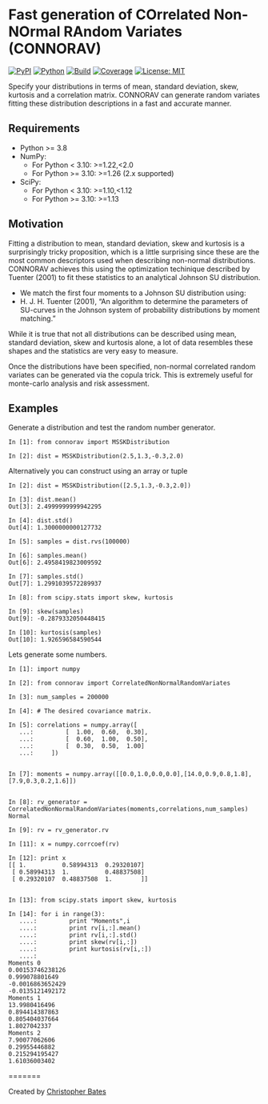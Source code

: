 # Fast generation of COrrelated Non-NOrmal RAndom Variates (CONNORAV)
[![PyPI](https://img.shields.io/pypi/v/connorav.svg)](https://pypi.org/project/connorav/)
[![Python](https://img.shields.io/pypi/pyversions/connorav.svg)](https://pypi.org/project/connorav/)
[![Build](https://github.com/chrsbats/connorav/actions/workflows/ci.yml/badge.svg)](https://github.com/chrsbats/connorav/actions/workflows/ci.yml)
[![Coverage](https://img.shields.io/badge/coverage-100%25-brightgreen.svg)](#)
[![License: MIT](https://img.shields.io/badge/License-MIT-yellow.svg)](LICENSE.TXT)

Specify your distributions in terms of mean, standard deviation, skew, kurtosis and a correlation matrix.   CONNORAV can generate random variates fitting these distribution descriptions in a fast and accurate manner.

## Requirements

- Python >= 3.8
- NumPy:
  - For Python < 3.10: >=1.22,<2.0
  - For Python >= 3.10: >=1.26 (2.x supported)
- SciPy:
  - For Python < 3.10: >=1.10,<1.12
  - For Python >= 3.10: >=1.13


## Motivation

Fitting a distribution to mean, standard deviation, skew and kurtosis is a surprisingly tricky proposition, which is a little surprising since these are the most common descriptors used when describing non-normal distributions.  CONNORAV achieves this using the optimization techinique described by Tuenter (2001) to fit these statistics to an analytical Johnson SU distribution.

- We match the first four moments to a Johnson SU distribution using:
- H. J. H. Tuenter (2001), “An algorithm to determine the parameters of SU-curves in the Johnson system of probability distributions by moment matching.”

While it is true that not all distributions can be described using mean, standard deviation, skew and kurtosis alone, a lot of data resembles these shapes and the statistics are very easy to measure.

Once the distributions have been specified, non-normal correlated random variates can be generated via the copula trick.   This is extremely useful for monte-carlo analysis and risk assessment. 


## Examples

Generate a distribution and test the random number generator.

    In [1]: from connorav import MSSKDistribution

    In [2]: dist = MSSKDistribution(2.5,1.3,-0.3,2.0)

Alternatively you can construct using an array or tuple 

    In [2]: dist = MSSKDistribution([2.5,1.3,-0.3,2.0])

    In [3]: dist.mean()
    Out[3]: 2.4999999999942295

    In [4]: dist.std()
    Out[4]: 1.3000000000127732

    In [5]: samples = dist.rvs(100000)

    In [6]: samples.mean()
    Out[6]: 2.4958419823009592

    In [7]: samples.std()
    Out[7]: 1.2991039572289937

    In [8]: from scipy.stats import skew, kurtosis

    In [9]: skew(samples)
    Out[9]: -0.2879332050448415

    In [10]: kurtosis(samples)
    Out[10]: 1.926596584590544


Lets generate some numbers.

    In [1]: import numpy

    In [2]: from connorav import CorrelatedNonNormalRandomVariates

    In [3]: num_samples = 200000

    In [4]: # The desired covariance matrix.

    In [5]: correlations = numpy.array([
       ...:         [  1.00,  0.60,  0.30],
       ...:         [  0.60,  1.00,  0.50],
       ...:         [  0.30,  0.50,  1.00]
       ...:     ])


    In [7]: moments = numpy.array([[0.0,1.0,0.0,0.0],[14.0,0.9,0.8,1.8],[7.9,0.3,0.2,1.6]])


    In [8]: rv_generator = CorrelatedNonNormalRandomVariates(moments,correlations,num_samples)
    Normal

    In [9]: rv = rv_generator.rv

    In [11]: x = numpy.corrcoef(rv)

    In [12]: print x
    [[ 1.          0.58994313  0.29320107]
     [ 0.58994313  1.          0.48837508]
     [ 0.29320107  0.48837508  1.        ]]


    In [13]: from scipy.stats import skew, kurtosis

    In [14]: for i in range(3):
       ....:         print "Moments",i
       ....:         print rv[i,:].mean()
       ....:         print rv[i,:].std()
       ....:         print skew(rv[i,:])
       ....:         print kurtosis(rv[i,:])
       ....:     
    Moments 0
    0.00153746238126
    0.999078801649
    -0.0016863652429
    -0.0135121492172
    Moments 1
    13.9980416496
    0.894414387863
    0.805404037664
    1.8027042337
    Moments 2
    7.90077062606
    0.29955446882
    0.215294195427
    1.61036003402



=======

Created by [Christopher Bates](https://github.com/chrsbats)

